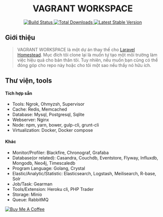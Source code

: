 <p align="center"><h1 style="text-align:center;">VAGRANT WORKSPACE</h1></p>

<p align="center">
    <a href="https://github.com/VinaCoder/vagrant-workspace/actions">
        <img src="https://github.com/VinaCoder/vagrant-workspace/workflows/tests/badge.svg" alt="Build Status">
    </a>
    <a href="https://packagist.org/packages/VinaCoder/workspace">
        <img src="https://img.shields.io/packagist/dt/VinaCoder/workspace" alt="Total Downloads">
    </a>
    <a href="https://packagist.org/packages/VinaCoder/workspace">
        <img src="https://img.shields.io/packagist/v/VinaCoder/workspace" alt="Latest Stable Version">
    </a>
</p>

## Giới thiệu

> VAGRANT WORKSPACE là một dự án thay thế cho [Laravel Homestead](https://github.com/laravel/homestead). Mục đích tôi clone lại là muốn tự tạo một môi trường làm việc hiệu quả cho bản thân tôi. Tuy nhiên, nếu muốn bạn cũng có thể đóng góp cho repo này hoặc cho tôi một sao nếu thấy nó hữu ích.

## Thư viện, tools

#### Tích hợp sẵn

-   Tools: Ngrok, Ohmyzsh, Supervisor
-   Cache: Redis, Memcached
-   Database: Mysql, Postgresql, Sqlite
-   Webserver: Nginx
-   Node: npm, yarn, bower, gulp-cli, grunt-cli
-   Virtualization: Docker, Docker compose

#### Khác

-   Monitor/Profiler: Blackfire, Chronograf, Grafaba
-   Database(or related): Casandra, Couchdb, Eventstore, Flyway, Influxdb, Mongodb, Neo4j, Timescaledb
-   Program Language: Golang, Crystal
-   Elastic/Analytic/Statistic: Elasticsearch, Logstash, Meilisearch, R-base, Solr
-   Job/Task: Gearman
-   Tools/Extension: Heroku cli, PHP Trader
-   Storage: Minio
-   Queue: RabbitMQ

<a href="https://www.buymeacoffee.com/ducconit" target="_blank"><img src="https://www.buymeacoffee.com/assets/img/custom_images/orange_img.png" alt="Buy Me A Coffee"></a>
